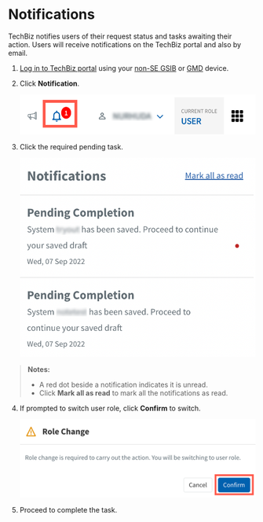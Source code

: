 # Notifications

TechBiz notifies users of their request status and tasks awaiting their action. Users will receive notifications on the TechBiz portal and also by email. 

1. [Log in to TechBiz portal](log-in-to-TechBiz-portal) using your [non-SE GSIB](https://docs.developer.tech.gov.sg/docs/techbiz-documentation/glossary) or [GMD](https://docs.developer.tech.gov.sg/docs/security-suite-for-engineering-endpoint-devices/additional-resources/glossary?id=gmd) device.

2. Click **Notification**.

   ![Notification Bell](images/bell-icon-new.png)

3. Click the required pending task.

   ![Pending Task Notification](images/notifnew.png)

>**Notes:**
> - A red dot beside a notification indicates it is unread.
> - Click **Mark all as read** to mark all the notifications as read.

4. If prompted to switch user role, click **Confirm** to switch.

   ![Role Change](images/role-change.png)

5. Proceed to complete the task.


